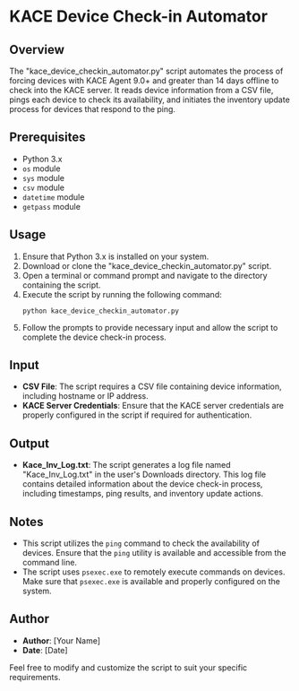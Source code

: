 # KACE Device Check-in Automator

## Overview
The "kace_device_checkin_automator.py" script automates the process of forcing devices with KACE Agent 9.0+ and greater than 14 days offline to check into the KACE server. It reads device information from a CSV file, pings each device to check its availability, and initiates the inventory update process for devices that respond to the ping.

## Prerequisites
- Python 3.x
- `os` module
- `sys` module
- `csv` module
- `datetime` module
- `getpass` module

## Usage
1. Ensure that Python 3.x is installed on your system.
2. Download or clone the "kace_device_checkin_automator.py" script.
3. Open a terminal or command prompt and navigate to the directory containing the script.
4. Execute the script by running the following command:
    ```
    python kace_device_checkin_automator.py
    ```
5. Follow the prompts to provide necessary input and allow the script to complete the device check-in process.

## Input
- **CSV File**: The script requires a CSV file containing device information, including hostname or IP address.
- **KACE Server Credentials**: Ensure that the KACE server credentials are properly configured in the script if required for authentication.

## Output
- **Kace_Inv_Log.txt**: The script generates a log file named "Kace_Inv_Log.txt" in the user's Downloads directory. This log file contains detailed information about the device check-in process, including timestamps, ping results, and inventory update actions.

## Notes
- This script utilizes the `ping` command to check the availability of devices. Ensure that the `ping` utility is available and accessible from the command line.
- The script uses `psexec.exe` to remotely execute commands on devices. Make sure that `psexec.exe` is available and properly configured on the system.

## Author
- **Author**: [Your Name]
- **Date**: [Date]

Feel free to modify and customize the script to suit your specific requirements.

